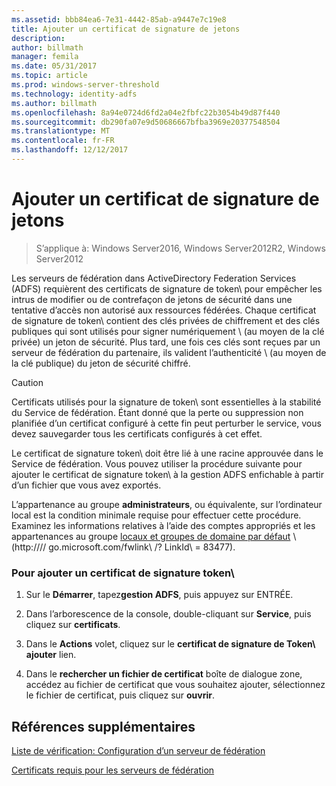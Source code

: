 ```yaml
---
ms.assetid: bbb84ea6-7e31-4442-85ab-a9447e7c19e8
title: Ajouter un certificat de signature de jetons
description: 
author: billmath
manager: femila
ms.date: 05/31/2017
ms.topic: article
ms.prod: windows-server-threshold
ms.technology: identity-adfs
ms.author: billmath
ms.openlocfilehash: 8a94e0724d6fd2a04e2fbfc22b3054b49d87f440
ms.sourcegitcommit: db290fa07e9d50686667bfba3969e20377548504
ms.translationtype: MT
ms.contentlocale: fr-FR
ms.lasthandoff: 12/12/2017
---
```

# <a name="add-a-token-signing-certificate"></a>Ajouter un certificat de signature de jetons

>S’applique à: Windows Server2016, Windows Server2012R2, Windows Server2012

Les serveurs de fédération dans ActiveDirectory Federation Services \(ADFS\) requièrent des certificats de signature de token\ pour empêcher les intrus de modifier ou de contrefaçon de jetons de sécurité dans une tentative d’accès non autorisé aux ressources fédérées. Chaque certificat de signature de token\ contient des clés privées de chiffrement et des clés publiques qui sont utilisés pour signer numériquement \ (au moyen de la clé privée) un jeton de sécurité. Plus tard, une fois ces clés sont reçues par un serveur de fédération du partenaire, ils valident l’authenticité \ (au moyen de la clé publique) du jeton de sécurité chiffré.  
  
> [!CAUTION]  
> Certificats utilisés pour la signature de token\ sont essentielles à la stabilité du Service de fédération. Étant donné que la perte ou suppression non planifiée d’un certificat configuré à cette fin peut perturber le service, vous devez sauvegarder tous les certificats configurés à cet effet.  
  
Le certificat de signature token\ doit être lié à une racine approuvée dans le Service de fédération. Vous pouvez utiliser la procédure suivante pour ajouter le certificat de signature token\ à la gestion ADFS enfichable à partir d’un fichier que vous avez exportés.  
  
L’appartenance au groupe **administrateurs**, ou équivalente, sur l’ordinateur local est la condition minimale requise pour effectuer cette procédure.  Examinez les informations relatives à l’aide des comptes appropriés et les appartenances au groupe [locaux et groupes de domaine par défaut](https://go.microsoft.com/fwlink/?LinkId=83477) \ (http:///\/ go.microsoft.com\/fwlink\ /? LinkId\ = 83477\).   
  
### <a name="to-add-a-token-signing-certificate"></a>Pour ajouter un certificat de signature token\  
  
1.  Sur le **Démarrer**, tapez**gestion ADFS**, puis appuyez sur ENTRÉE.  
  
2.  Dans l’arborescence de la console, double-cliquant sur **Service**, puis cliquez sur **certificats**.  
  
3.  Dans le **Actions** volet, cliquez sur le **certificat de signature de Token\ ajouter** lien.  
  
4.  Dans le **rechercher un fichier de certificat** boîte de dialogue zone, accédez au fichier de certificat que vous souhaitez ajouter, sélectionnez le fichier de certificat, puis cliquez sur **ouvrir**.  
  
## <a name="additional-references"></a>Références supplémentaires  
[Liste de vérification: Configuration d’un serveur de fédération](Checklist--Setting-Up-a-Federation-Server.md)  
  
[Certificats requis pour les serveurs de fédération](https://technet.microsoft.com/library/dd807040.aspx)  
  

